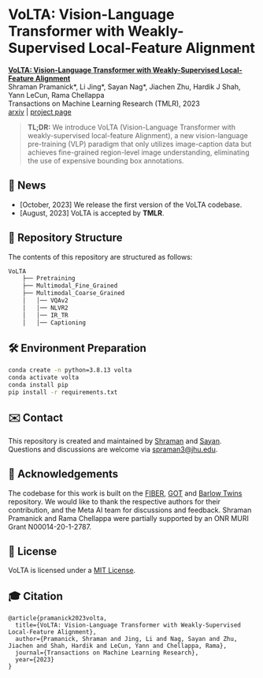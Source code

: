 # VoLTA: Vision-Language Transformer with Weakly-Supervised Local-Feature Alignment

[**VoLTA: Vision-Language Transformer with Weakly-Supervised Local-Feature Alignment**]()                                     
Shraman Pramanick*, Li Jing*, Sayan Nag*, Jiachen Zhu, Hardik J Shah, Yann LeCun, Rama Chellappa                
Transactions on Machine Learning Research (TMLR), 2023     
[arxiv](https://arxiv.org/abs/2210.04135) | [project page](https://shramanpramanick.github.io/VoLTA/)

> **TL;DR:** We introduce VoLTA (Vision-Language Transformer with weakly-supervised local-feature Alignment), a new vision-language pre-training (VLP) paradigm that only utilizes image-caption data but achieves fine-grained region-level image understanding, eliminating the use of expensive bounding box annotations.

## 📢 News

- [October, 2023] We release the first version of the VoLTA codebase.
- [August, 2023] VoLTA is accepted by **TMLR**.

## 📁 Repository Structure

The contents of this repository are structured as follows:

```bash
VoLTA
    ├── Pretraining
    ├── Multimodal_Fine_Grained
    ├── Multimodal_Coarse_Grained
    │   │── VQAv2
    │   │── NLVR2
    │   │── IR_TR
    │   │── Captioning
```

## 🛠️ Environment Preparation

```bash
conda create -n python=3.8.13 volta
conda activate volta
conda install pip
pip install -r requirements.txt
```

## ✉️ Contact
This repository is created and maintained by [Shraman](https://shramanpramanick.github.io/) and [Sayan](https://sayannag.github.io/). Questions and discussions are welcome via spraman3@jhu.edu.

## 🙏 Acknowledgements

The codebase for this work is built on the [FIBER](https://github.com/microsoft/FIBER), [GOT](https://github.com/LiqunChen0606/Graph-Optimal-Transport) and [Barlow Twins](https://github.com/facebookresearch/barlowtwins) repository. We would like to thank the respective authors for their contribution, and the Meta AI team for discussions and feedback. Shraman Pramanick and Rama Chellappa were partially supported by an ONR MURI Grant N00014-20-1-2787.

## 📄 License
VoLTA is licensed under a [MIT License](./LICENSE).

## 🎓 Citation

```
@article{pramanick2023volta,
  title={VoLTA: Vision-Language Transformer with Weakly-Supervised Local-Feature Alignment},
  author={Pramanick, Shraman and Jing, Li and Nag, Sayan and Zhu, Jiachen and Shah, Hardik and LeCun, Yann and Chellappa, Rama},
  journal={Transactions on Machine Learning Research},
  year={2023}
}
```

